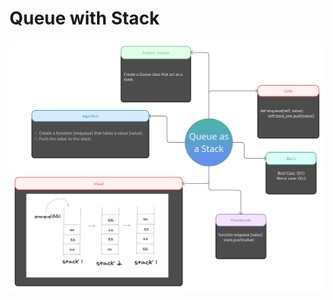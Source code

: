 # Queue with Stack

![img](https://github.com/abdalazzezzalsalahat/data-structures-and-algorithms/blob/main/python/linked_list/assets/Queue%20as%20a%20Stack.png)
